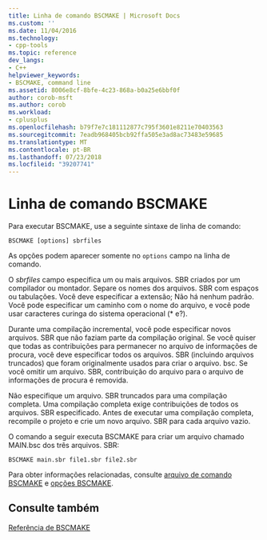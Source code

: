 ```yaml
---
title: Linha de comando BSCMAKE | Microsoft Docs
ms.custom: ''
ms.date: 11/04/2016
ms.technology:
- cpp-tools
ms.topic: reference
dev_langs:
- C++
helpviewer_keywords:
- BSCMAKE, command line
ms.assetid: 8006e8cf-8bfe-4c23-868a-b0a25e6bbf0f
author: corob-msft
ms.author: corob
ms.workload:
- cplusplus
ms.openlocfilehash: b79f7e7c181112877c795f3601e8211e70403563
ms.sourcegitcommit: 7eadb968405bcb92ffa505e3ad8ac73483e59685
ms.translationtype: MT
ms.contentlocale: pt-BR
ms.lasthandoff: 07/23/2018
ms.locfileid: "39207741"
---
```

# <a name="bscmake-command-line"></a>Linha de comando BSCMAKE
Para executar BSCMAKE, use a seguinte sintaxe de linha de comando:  
  
```  
BSCMAKE [options] sbrfiles  
```  
  
 As opções podem aparecer somente no `options` campo na linha de comando.  
  
 O *sbrfiles* campo especifica um ou mais arquivos. SBR criados por um compilador ou montador. Separe os nomes dos arquivos. SBR com espaços ou tabulações. Você deve especificar a extensão; Não há nenhum padrão. Você pode especificar um caminho com o nome do arquivo, e você pode usar caracteres curinga do sistema operacional (\* e?).  
  
 Durante uma compilação incremental, você pode especificar novos arquivos. SBR que não faziam parte da compilação original. Se você quiser que todas as contribuições para permanecer no arquivo de informações de procura, você deve especificar todos os arquivos. SBR (incluindo arquivos truncados) que foram originalmente usados para criar o arquivo. bsc. Se você omitir um arquivo. SBR, contribuição do arquivo para o arquivo de informações de procura é removida.  
  
 Não especifique um arquivo. SBR truncados para uma compilação completa. Uma compilação completa exige contribuições de todos os arquivos. SBR especificado. Antes de executar uma compilação completa, recompile o projeto e crie um novo arquivo. SBR para cada arquivo vazio.  
  
 O comando a seguir executa BSCMAKE para criar um arquivo chamado MAIN.bsc dos três arquivos. SBR:  
  
```  
BSCMAKE main.sbr file1.sbr file2.sbr  
```  
  
 Para obter informações relacionadas, consulte [arquivo de comando BSCMAKE](../../build/reference/bscmake-command-file-response-file.md) e [opções BSCMAKE](../../build/reference/bscmake-options.md).  
  
## <a name="see-also"></a>Consulte também  
 [Referência de BSCMAKE](../../build/reference/bscmake-reference.md)
